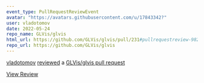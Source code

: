 ```yaml
---
event_type: PullRequestReviewEvent
avatar: "https://avatars.githubusercontent.com/u/17843342?"
user: vladotomov
date: 2022-05-24
repo_name: GLVis/glvis
html_url: https://github.com/GLVis/glvis/pull/231#pullrequestreview-982453880
repo_url: https://github.com/GLVis/glvis
---
```


<a href='https://github.com/vladotomov' target='_blank'>vladotomov</a> <a href='https://github.com/GLVis/glvis/pull/231#pullrequestreview-982453880' target='_blank'>reviewed</a> a <a href='https://github.com/GLVis/glvis/pull/231' target='_blank'>GLVis/glvis pull request</a>

<small></small>

<a href='https://github.com/GLVis/glvis/pull/231#pullrequestreview-982453880' target='_blank'>View Review</a>